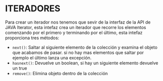 # ITERADORES
Para crear un iterador nos tenemos que sevir de la interfaz de la API de JAVA Iterator, esta intefaz crea un iterador que recorre los elementos comenzando por el primero y terminando por el último, esta intefaz proporciona tres métodos:
- `next()`: Saltar al siguiente elemento de la colección y examina el objeto que acabamos de pasar. si no hay mas elementos que saltar por ejemplo el último lanza una excepción.
- `hasnext()`: Devuelve un boolean, si hay un siguiente elemento devuelve un true
- `remove()`: Elimina objeto dentro de la colección